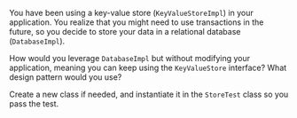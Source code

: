
You have been using a key-value store (`KeyValueStoreImpl`) in your application. 
You realize that you might need to use transactions in the future,
so you decide to store your data in a relational database (`DatabaseImpl`).

How would you leverage `DatabaseImpl` but without modifying your application, meaning you can keep using
the `KeyValueStore` interface? What design pattern would you use?

Create a new class if needed, and instantiate it in the `StoreTest` class so you pass the test.
